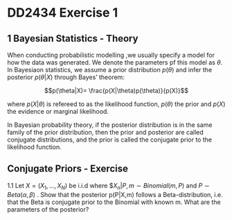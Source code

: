# DD2434 Exercise 1

## 1 Bayesian Statistics - Theory

When conducting probabilistic modelling ,we usually specify a model for how the data was generated. We denote the parameters pf this model as $\theta$. In Bayesiaon statistics, we assume a prior distribution $p(\theta)$ and infer the posterior $p(\theta|X)$ through Bayes’ theorem:

$$p(\theta|X)= \frac{p(X|\theta)p(\theta)}{p(X)}$$

where $p(X|\theta)$ is refereed to as the likelihood function, $p(\theta)$ the prior and $p(X)$ the evidence or marginal likelihood. 



In Bayesian probability theory, if the posterior distribution is in the same family of the prior distribution, then the prior and posterior are called conjugate distributions, and the prior is called the conjugate prior to the likelihood function.

## Conjugate Priors - Exercise
1.1 Let $X=(X_1, ..., X_N)$ be i.i.d where $$X_n|P,m \sim Binomial(m,P)$ and $P\sim Beta(\alpha,\beta)$ . Show that the posterior p(P|X,m) follows a Beta-distribution, i.e. that the Beta is conjugate prior to the Binomial with known m. What are the parameters of the posterior?

